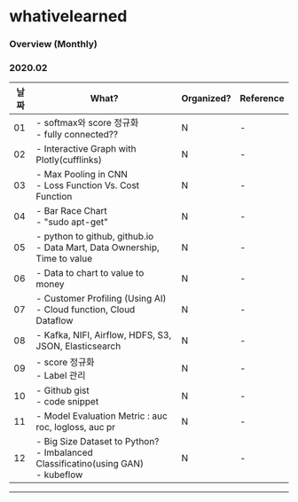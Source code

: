# whativelearned


### Overview (Monthly)

### 2020.02

|날짜|What?|Organized?|Reference|
|---|---|---|---|
|01|- softmax와 score 정규화 <br> - fully connected??|N|- |
|02|- Interactive Graph with Plotly(cufflinks) |N|- |
|03|- Max Pooling in CNN <br> - Loss Function Vs. Cost Function |N|- |
|04|- Bar Race Chart <br> - "sudo apt-get" |N|- |
|05|- python to github, github.io <br> - Data Mart, Data Ownership, Time to value |N|- |
|06|- Data to chart to value to money |N|- |
|07|- Customer Profiling (Using AI) <br>- Cloud function, Cloud Dataflow |N|- |
|08|- Kafka, NIFI, Airflow, HDFS, S3, JSON, Elasticsearch |N|- |
|09|- score 정규화 <br> - Label 관리 |N|- |
|10|- Github gist <br> - code snippet |N|- |
|11|- Model Evaluation Metric : auc roc, logloss, auc pr |N|- |
|12|- Big Size Dataset to Python? <br> - Imbalanced Classificatino(using GAN) <br> - kubeflow |N|- |

---------------------------------------------------------------------------------------------------------------
